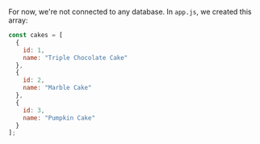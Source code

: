 For now, we're not connected to any database. In `app.js`, we created this array:

```javascript
const cakes = [
  {
    id: 1,
    name: "Triple Chocolate Cake"
  },
  {
    id: 2,
    name: "Marble Cake"
  },
  {
    id: 3,
    name: "Pumpkin Cake"
  }
];
```
